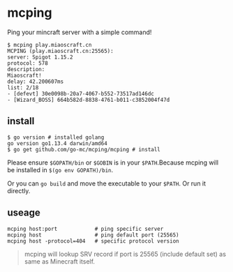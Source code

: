 # mcping

Ping your mincraft server with a simple command!  

```shell
$ mcping play.miaoscraft.cn
MCPING (play.miaoscraft.cn:25565):
server: Spigot 1.15.2
protocol: 578
description: 
Miaoscraft!
delay: 42.200607ms
list: 2/18
- [defevt] 30e0098b-20a7-4067-b552-73517ad146dc
- [Wizard_BOSS] 664b582d-8838-4761-b011-c3852004f47d

```

## install

```shell
$ go version # installed golang
go version go1.13.4 darwin/amd64
$ go get github.com/go-mc/mcping/mcping # install
```

Please ensure `$GOPATH/bin` or `$GOBIN` is in your `$PATH`.Because mcping will be installed in `$(go env GOPATH)/bin`.

Or you can `go build` and move the executable to your `$PATH`. Or run it directly.

## useage

```shell
mcping host:port			# ping specific server
mcping host					# ping default port (25565)
mcping host -protocol=404	# specific protocol version
```

> mcping will lookup SRV record if port is 25565 (include default set) as same as Minecraft itself.

